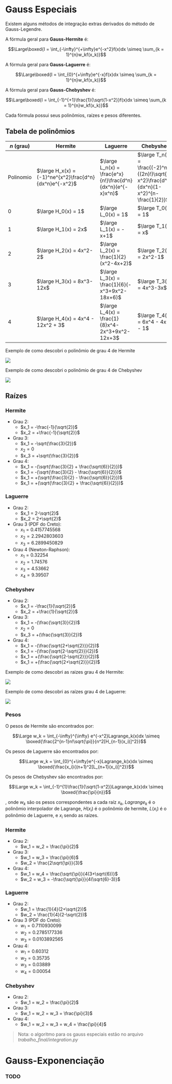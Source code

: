 # Gauss Especiais

Existem alguns métodos de integração extras derivados do método de Gauss-Legendre.

A fórmula geral para **Gauss-Hermite** é:

$$\Large\boxed{I = \int_{-\infty}^{+\infty}e^{-x^2}f(x)dx \simeq \sum_{k = 1}^{n}w_kf(x_k)}$$

A fórmula geral para **Gauss-Laguerre** é:

$$\Large\boxed{I = \int_{0}^{+\infty}e^{-x}f(x)dx \simeq \sum_{k = 1}^{n}w_kf(x_k)}$$

A fórmula geral para **Gauss-Chebyshev** é:

$$\Large\boxed{I = \int_{-1}^{+1}\frac{1}{\sqrt{1-x^2}}f(x)dx \simeq \sum_{k = 1}^{n}w_kf(x_k)}$$

Cada fórmula possui seus polinômios, raízes e pesos diferentes.

## Tabela de polinômios

| $n$ (grau) | Hermite | Laguerre | Chebyshev |
| --- | --- | --- | --- |
| Polinomio | $\large H_x(x) = (-1)^ne^{x^2}\frac{d^n}{dx^n}e^{-x^2}$ | $\large L_n(x) = \frac{e^x}{n!}\frac{d^n}{dx^n}(e^{-x}x^n)$ | $\large T_n(x) = \frac{(-2)^nn!}{(2n)!}\sqrt{1-x^2}\frac{d^n}{dx^n}(1-x^2)^{n-\frac{1}{2}}$ |
| 0 | $\large H_0(x) = 1$ | $\large L_0(x) = 1$ | $\large T_0(x) = 1$ |
| 1 | $\large H_1(x) = 2x$ | $\large L_1(x) = -x+1$ | $\large T_1(x) = x$ |
| 2 | $\large H_2(x) = 4x^2-2$ | $\large L_2(x) = \frac{1}{2}(x^2-4x+2)$ | $\large T_2(x) = 2x^2-1$ |
| 3 | $\large H_3(x) = 8x^3-12x$ | $\large L_3(x) = \frac{1}{6}(-x^3+9x^2-18x+6)$ | $\large T_3(x) = 4x^3-3x$ |
| 4 | $\large H_4(x) = 4x^4 - 12x^2 + 3$ | $\large L_4(x) = \frac{1}{8}x^4-2x^3+9x^2-12x+3$ | $\large T_4(x) = 6x^4 - 4x^2 - 1$ |

Exemplo de como descobri o polinômio de grau 4 de Hermite

![](2023-05-08-15-40-03.png)

Exemplo de como descobri o polinômio de grau 4 de Chebyshev

![](2023-05-08-19-23-59.png)

## Raízes

### Hermite

- Grau 2:
    - $x_1 = -\frac{-1}{\sqrt{2}}$
    - $x_2 = +\frac{-1}{\sqrt{2}}$
- Grau 3:
    - $x_1 = -\sqrt{\frac{3}{2}}$
    - $x_2 = 0$
    - $x_3 = +\sqrt{\frac{3}{2}}$
- Grau 4:       
    - $x_1 = -(\sqrt{\frac{3}{2} + \frac{\sqrt{6}}{2}})$
    - $x_1 = -(\sqrt{\frac{3}{2} - \frac{\sqrt{6}}{2}})$
    - $x_1 = +(\sqrt{\frac{3}{2} - \frac{\sqrt{6}}{2}})$
    - $x_1 = +(\sqrt{\frac{3}{2} + \frac{\sqrt{6}}{2}})$

### Laguerre

- Grau 2:
    - $x_1 = 2-\sqrt{2}$
    - $x_2 = 2+\sqrt{2}$
- Grau 3 (PDF do Creto):
    - $x_1 = 0.4157745568$
    - $x_2 = 2.2942803603$
    - $x_3 = 6.2899450829$
- Grau 4 (Newton-Raphson):
    - $x_1 = 0.32254$
    - $x_2 = 1.74576$
    - $x_3 = 4.53662$
    - $x_4 = 9.39507$

### Chebyshev

- Grau 2:
    - $x_1 = -\frac{1}{\sqrt{2}}$
    - $x_2 = +\frac{1}{\sqrt{2}}$
- Grau 3:
    - $x_1 = -(\frac{\sqrt{3}}{2})$
    - $x_2 = 0$
    - $x_3 = +(\frac{\sqrt{3}}{2})$
- Grau 4:
    - $x_1 = -(\frac{\sqrt{2+\sqrt{2}}}{2})$
    - $x_1 = -(\frac{\sqrt{2-\sqrt{2}}}{2})$
    - $x_1 = +(\frac{\sqrt{2-\sqrt{2}}}{2})$
    - $x_1 = +(\frac{\sqrt{2+\sqrt{2}}}{2})$

Exemplo de como descobri as raizes grau 4 de Hermite:

![](2023-05-08-15-27-30.png)

Exemplo de como descobri as raízes grau 4 de Laguerre:

![](2023-05-08-17-44-09.png)

### Pesos

O pesos de Hermite são encontrados por:

$$\Large w_k = \int_{-\infty}^{\infty} e^{-x^2}Lagrange_k(x)dx \simeq \boxed{\frac{2^{n-1}n!\sqrt{\pi}}{n^2[H_{n-1}(x_i)]^2}}$$

Os pesos de Laguerre são encontrados por:

$$\Large w_k = \int_{0}^{+\infty}e^{-x}Lagrange_k(x)dx \simeq \boxed{\frac{x_i}{(n+1)^2[L_{n+1}(x_i)]^2}}$$

Os pesos de Chebyshev são encontrados por:

$$\Large w_k = \int_{-1}^{1}\frac{1}{\sqrt{1-x^2}}Lagrange_k(x)dx \simeq \boxed{\frac{\pi}{n}}$$

, onde $w_k$ são os pesos correspondentes a cada raíz $x_k$, $Lagrange_k$ é o polinômio interpolador de Lagrange, $H(x_i)$ é o polinômio de hermite, $L(x_i)$ é o polinômio de Laguerre, e $x_i$ sendo as raízes.

### Hermite

- Grau 2:
    - $w_1 = w_2 = \frac{\pi}{2}$
- Grau 3:
    - $w_1 = w_3 = \frac{\pi}{6}$
    - $w_2 = \frac{2\sqrt{\pi}}{3}$
- Grau 4:       
    - $w_1 = w_4 = \frac{\sqrt{\pi}}{4(3+\sqrt{6})}$
    - $w_2 = w_3 = -\frac{\sqrt{\pi}}{4(\sqrt{6}-3)}$

### Laguerre

- Grau 2:
    - $w_1 = \frac{1}{4}(2+\sqrt{2})$
    - $w_2 = \frac{1}{4}(2-\sqrt{2})$
- Grau 3 (PDF do Creto):
    - $w_1 = 0.7110930099$
    - $w_2 = 0.2785177336$
    - $w_3 = 0.0103892565$
- Grau 4:
    - $w_1 = 0.60312$
    - $w_2 = 0.35735$
    - $w_3 = 0.03889$
    - $w_4 = 0.00054$

### Chebyshev

- Grau 2:
    - $w_1 = w_2 = \frac{\pi}{2}$
- Grau 3:
    - $w_1 = w_2 = w_3 = \frac{\pi}{3}$
- Grau 4:
    - $w_1 = w_2 = w_3 = w_4 = \frac{\pi}{4}$

> Nota: o algoritmo para os gauss especiais estão no arquivo *trabalho_final/integration.py*

# Gauss-Exponenciação

### TODO